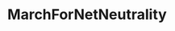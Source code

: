 ---
title: MarchForNetNeutrality
crosslinks:
- technology
- KeepOurNetFree
- IAmA
- privacy
- NetflixViaVPN
- NoMoreMarches
- florida
- politics
- esist
- upstate_new_york
- The_Donald
- Alot
- VPN
- SeattleWA
- HailCorporate
- netneutrality
- explainlikeimfive
- Enough_Sanders_Spam
- pcmasterrace
---